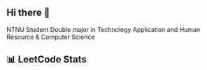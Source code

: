 ## Hi there 👋
NTNU Student
Double major in Technology Application and Human Resource & Computer Science

## 📊 LeetCode Stats

<!-- [![LeetCode Stats](https://leetcard.jacoblin.cool/ArthurArthurArthur?theme=dark&font=Karma&ext=contest)](https://leetcode.com/ArthurArthur/) -->




